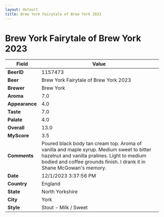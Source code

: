 ```yaml
---
layout: default
title: Brew York Fairytale of Brew York 2023
---
```


# Brew York Fairytale of Brew York 2023

| Field         | Value     |
|---------------|-----------|
| **BeerID** | 1157473 |
| **Beer** | Brew York Fairytale of Brew York 2023 |
| **Brewer** | Brew York |
| **Aroma** | 7.0 |
| **Appearance** | 4.0 |
| **Taste** | 7.0 |
| **Palate** | 4.0 |
| **Overall** | 13.0 |
| **MyScore** | 3.5 |
| **Comments** | Poured black body tan cream top. Aroma of vanilla and maple syrup. Medium sweet to bitter hazelnut and vanilla pralines. Light to medium bodied and coffee grounds finish. I drank it in Shane McGowan's memory. |
| **Date** | 12/1/2023 3:37:56 PM |
| **Country** | England |
| **State** | North Yorkshire |
| **City** | York |
| **Style** | Stout - Milk / Sweet |
